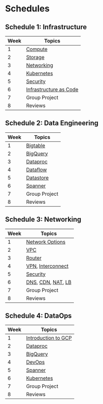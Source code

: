 # Schedules

## Schedule 1:  Infrastructure

|   Week  |  Topics        |
|-----------|-----------------------------------|
|    1    |[Compute](https://github.com/bobbae/gcp/wiki/Compute)      |
|    2    |[Storage](https://github.com/bobbae/gcp/wiki/Storage)      |
|    3    |[Networking](https://github.com/bobbae/gcp/wiki/Networking)      |
|    4   |[Kubernetes](https://github.com/bobbae/gcp/wiki/Kubernetes-Engine-and-Containers)  |
|    5    |[Security](https://github.com/bobbae/gcp/wiki/Security)      |
|    6    |[Infrastructure as Code](https://github.com/bobbae/gcp/wiki/Infrastructure-as-Code)   |
|    7    |Group Project   |
|    8    |Reviews    |


## Schedule 2:  Data Engineering 

|   Week  |  Topics        |
|-----------|-----------------------------------|
|    1   | [Bigtable](https://github.com/bobbae/gcp/wiki/Data-Engineering#cloud-bigtable) |
|    2    |[BigQuery](https://github.com/bobbae/gcp/wiki/Data-Engineering#bigquery)      |
|    3     |[Dataproc](https://github.com/bobbae/gcp/wiki/Data-Engineering#cloud-dataproc) |  
|    4     |[Dataflow](https://github.com/bobbae/gcp/wiki/Data-Engineering#dataflow)     |
|    5    | [Datastore](https://github.com/bobbae/gcp/wiki/Data-Engineering#datastore) |
|    6    |[Spanner](https://github.com/bobbae/gcp/wiki/Data-Engineering#cloud-spanner) |
|    7    |Group Project   |
|    8    |Reviews    | 




## Schedule 3: Networking 

|   Week  |  Topics        |
|-----------|-----------------------------------|
|    1    |[Network Options](https://github.com/bobbae/gcp/wiki/Networking#network-options)      |
|    2    |[VPC](https://github.com/bobbae/gcp/wiki/VPC)      |
|    3    |[Router](https://github.com/bobbae/gcp/wiki/Networking#cloud-router)      |
|    4   |[VPN](https://github.com/bobbae/gcp/wiki/Networking#cloud-vpn), [Interconnect](https://github.com/bobbae/gcp/wiki/Networking#cloud-interconnect)  |
|    5    |[Security](https://github.com/bobbae/gcp/wiki/Security)      |
|    6    |[DNS](https://github.com/bobbae/gcp/wiki/Networking#cloud-dns), [CDN](https://github.com/bobbae/gcp/wiki/Networking#cloud-cdn), [NAT](https://github.com/bobbae/gcp/wiki/Networking#cloud-nat), [LB](https://github.com/bobbae/gcp/wiki/Networking#cloud-load-balancing)   |
|    7    |Group Project   |
|    8    |Reviews    |


## Schedule 4: DataOps 

|   Week  |  Topics        |
|-----------|-----------------------------------|
|   1  | [Introduction to GCP](https://github.com/bobbae/gcp/wiki/Introduction) |
|    2   |[Dataproc](https://github.com/bobbae/gcp/wiki/Dataproc) | 
|    3    |[BigQuery](https://github.com/bobbae/gcp/wiki/BigQuery)      |
|    4    |[DevOps](https://github.com/bobbae/gcp/wiki/DevOps)      |
|    5   | [Spanner](https://github.com/bobbae/gcp/wiki/Spanner) |
|    6    | [Kubernetes](https://github.com/bobbae/gcp/wiki/Kubernetes-Engine-and-Containers)       |
|    7   |Group Project   |
|    8   |Reviews    | 
